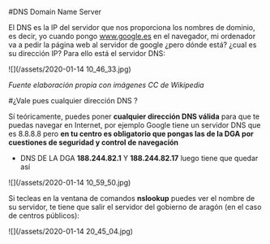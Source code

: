#DNS Domain Name Server

El DNS es la IP del servidor que nos proporciona los nombres de dominio, es decir, yo cuando pongo www.google.es en el navegador, mi ordenador va a pedir la página web al servidor de google ¿pero dónde está? ¿cual es su dirección IP? Para ello está el servidor DNS:

![](/assets/2020-01-14 10_46_33.jpg)

*Fuente elaboración propia con imágenes CC de Wikipedia*

#¿Vale pues cualquier dirección DNS ?

Sí teóricamente, puedes poner **cualquier dirección DNS válida** para que te puedas navegar en Internet, por ejemplo Google tiene un servidor DNS que es 8.8.8.8 pero **en tu centro es obligatorio que pongas las de la DGA por cuestiones de seguridad y control de navegación**

* DNS DE LA DGA **188.244.82.1** Y **188.244.82.17** luego tiene que quedar así

![](/assets/2020-01-14 10_59_50.jpg)

Si tecleas en la ventana de comandos **nslookup** puedes ver el nombre de su servidor, te tiene que salir el servidor del gobierno de aragón (en el caso de centros públicos):

![](/assets/2020-01-14 20_45_04.jpg)



